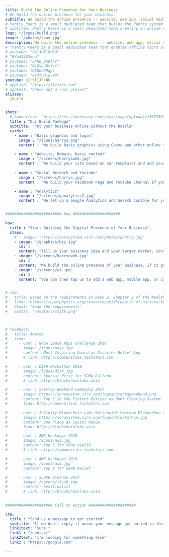 ```yaml
---
title: Build the Online Presence for Your Business 
# We build the online presence for your business
subtitle: We build the online presence -- website, web app, social media, SEO -- for your businesses with minimal money-cost, or even barter
# Pantry Peers is a small dedicated team that builds the Pantry system for Pantrynomics
# subtitle: Pantry Peers is a small dedicated team creating an online economy for micro and small businesses 
logo: "/logos/build.png"
image: "/photos/team.jpg"
description: We build the online presence -- website, web app, social media, SEO -- for your businesses with minimal money-cost
# "Pantry Peers is a small dedicated team that enables offline micro and small businesses to enter the digital age"
# youtube: "OV1JHTiDdkQ"
# "BXuA4483muo"
# youtube: "3FHG_VoDlhs"
# youtube: "DjGsLaUvYcc"
# youtube: lRZbEcKMqpc
# youtube: "xT37nH1w-xU"
youtube: zIrblIJF4Nk
# applink: "https://elivirs.com"
# apptext: "Check out a real project"
aliases:
  /build


shots:
  # bannerfeat: "https://res.cloudinary.com/nara/image/upload/v1567936990/photos/incacroplowres.jpg" 
  title : "Our Build Package"
  subtitle: "Put your business online without the hassle"
  cards:
    - name : "Basic graphics and logos"
      image : "/icons/harrys.png"
      content : "We build basic graphics using Canva and other online tools"

    - name : "Website, Domain, basic content"
      image : "/screens/harrysweb.jpg"
      content : "We build your site based on our templates and add your own original content, optimized for search engines"
      
    - name : "Social Network and Youtube"
      image : "/screens/harrys.jpg"
      content : "We build your Facebook Page and Youtube Channel if you haven't done them yet"

    - name : "Analytics"
      image : "/screens/ganalytics2.jpg"
      content : "We set up a Google Analytics and Search Console for you"


######################### How #####################

how:
  title : "Start Building the Digital Presence of Your Business"  
  steps:
    # - image: "https://sorasystem.sirv.com/photos/pantry.jpg"
    - image: "/graphics/biz.jpg"
      id: 1
      content: "Tell us your business idea and your target market, content, etc"  
    - image: "/screens/harrysweb.jpg"
      id: 2
      content: "We build the online presence of your business. If it gains traction within a year, then we hand it over to your control. If it fails, then we either pivot or abandon it just like a startup. In this way, your startup costs will be much lower"
    - image: "/screens/ui.jpg"
      id: 3
      content: "You can then tap us to add a web app, mobile app, or cashless payment in the future, or even try our moneyless system (this last possibility is our <a href='/docs/supereconomics/economy-as-a-service/'>ultimate goal</a>)"


# req:
#   title: Based on the requirements in Book 2, Chapter 2 of the Wealth of Nations
#   link: "https://superphysics.org/research/smith/wealth-of-nations/book-2/chapter-3c"
#   btext: "Read the requirements"
#   avatar: "/avatars/smith.png"



# feedback:
#   title: Awards
#   item:
#     - user : NASA Space Apps Challenge 2018
#       image: /icons/nasa.jpg
#       content: Most Inspiring Award as Disaster Relief App
#       # link: http://communities.techstars.com

#     - user : DISH Hackathon 2018
#       image: /logos/dish.jpg
#       content: Special Prize for SORA Galleon
#       # link: http://blockchainlabs.asia

#     - user : Startup Weekend Cambodia 2017
#       image: https://sorasystem.sirv.com/logos/startupweekend.png
#       content: Top 5 in the Fintech Edition as Debt Clearing System
#       link: http://communities.techstars.com

#     - user : Infinity Blockchain Labs Nationwide Vietnam Blockathon 2017
#       image: https://sorasystem.sirv.com/logos/blockathon.jpg
#       content: 2nd Place as Social ROSCA
#       link: http://blockchainlabs.asia

#     - user : AWS Hackdays 2020
#       image: /icons/aws.jpg
#       content: Top 5 for SORA Health
#       # link: http://communities.techstars.com

#     - user : AWS Hackdays 2019
#       image: /icons/aws.jpg
#       content: Top 5 for SORA Relief

#     - user : SLUSH Vietnam 2017
#       image: /covers/slush.jpg
#       content: Semifinalist
#       # link: http://blockchainlabs.asia
                

##################### Call to action #####################

cta:
  title : "Send us a message to get started"
  subtitle: "If we don't reply it means your message got buried in the spam, so please send it again or multiple times"
  link1text: "Sure!"
  link1 : "/contact"
  link2text: "I'm looking for something else"
  link2 : "https://google.com"

---
```

